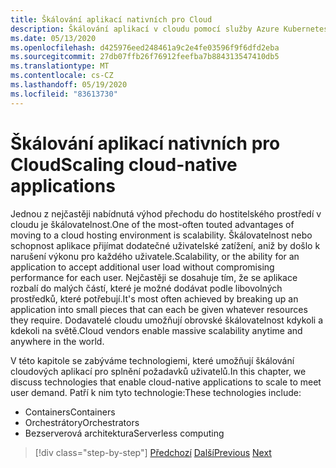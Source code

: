 ```yaml
---
title: Škálování aplikací nativních pro Cloud
description: Škálování aplikací v cloudu pomocí služby Azure Kubernetes a Azure Functions tak, aby splňovala požadavky uživatelů v úsporném režimu.
ms.date: 05/13/2020
ms.openlocfilehash: d425976eed248461a9c2e4fe03596f9f6dfd2eba
ms.sourcegitcommit: 27db07ffb26f76912feefba7b884313547410db5
ms.translationtype: MT
ms.contentlocale: cs-CZ
ms.lasthandoff: 05/19/2020
ms.locfileid: "83613730"
---
```

# <a name="scaling-cloud-native-applications"></a><span data-ttu-id="3fc19-103">Škálování aplikací nativních pro Cloud</span><span class="sxs-lookup"><span data-stu-id="3fc19-103">Scaling cloud-native applications</span></span>

<span data-ttu-id="3fc19-104">Jednou z nejčastěji nabídnutá výhod přechodu do hostitelského prostředí v cloudu je škálovatelnost.</span><span class="sxs-lookup"><span data-stu-id="3fc19-104">One of the most-often touted advantages of moving to a cloud hosting environment is scalability.</span></span> <span data-ttu-id="3fc19-105">Škálovatelnost nebo schopnost aplikace přijímat dodatečné uživatelské zatížení, aniž by došlo k narušení výkonu pro každého uživatele.</span><span class="sxs-lookup"><span data-stu-id="3fc19-105">Scalability, or the ability for an application to accept additional user load without compromising performance for each user.</span></span> <span data-ttu-id="3fc19-106">Nejčastěji se dosahuje tím, že se aplikace rozbalí do malých částí, které je možné dodávat podle libovolných prostředků, které potřebují.</span><span class="sxs-lookup"><span data-stu-id="3fc19-106">It's most often achieved by breaking up an application into small pieces that can each be given whatever resources they require.</span></span> <span data-ttu-id="3fc19-107">Dodavatelé cloudu umožňují obrovské škálovatelnost kdykoli a kdekoli na světě.</span><span class="sxs-lookup"><span data-stu-id="3fc19-107">Cloud vendors enable massive scalability anytime and anywhere in the world.</span></span>

 <span data-ttu-id="3fc19-108">V této kapitole se zabýváme technologiemi, které umožňují škálování cloudových aplikací pro splnění požadavků uživatelů.</span><span class="sxs-lookup"><span data-stu-id="3fc19-108">In this chapter, we discuss technologies that enable cloud-native applications to scale to meet user demand.</span></span> <span data-ttu-id="3fc19-109">Patří k nim tyto technologie:</span><span class="sxs-lookup"><span data-stu-id="3fc19-109">These technologies include:</span></span>

- <span data-ttu-id="3fc19-110">Containers</span><span class="sxs-lookup"><span data-stu-id="3fc19-110">Containers</span></span>
- <span data-ttu-id="3fc19-111">Orchestrátory</span><span class="sxs-lookup"><span data-stu-id="3fc19-111">Orchestrators</span></span>
- <span data-ttu-id="3fc19-112">Bezserverová architektura</span><span class="sxs-lookup"><span data-stu-id="3fc19-112">Serverless computing</span></span>

>[!div class="step-by-step"]
><span data-ttu-id="3fc19-113">[Předchozí](centralized-configuration.md) 
> [Další](leverage-containers-orchestrators.md)</span><span class="sxs-lookup"><span data-stu-id="3fc19-113">[Previous](centralized-configuration.md)
[Next](leverage-containers-orchestrators.md)</span></span>
